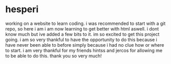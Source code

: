 # hesperi
working on a website to learn coding.  i was recommended to start with a git repo, so here i am
i am now learning to get better with html aswell. i dont know much but ive added a few bits to it.
im so excited to get this project going. i am so very thankful to have the opportunity to do this because i have never been able
to before simply because i had no clue how or where to start. i am very thankful for my friends hintss and jercos for allowing me to be 
able to do this. thank you so very much!
